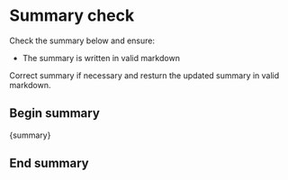 # Summary check

Check the summary below and ensure:

- The summary is written in valid markdown

Correct summary if necessary and resturn the updated summary in valid markdown.

## Begin summary

{summary}

## End summary